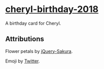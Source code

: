# [cheryl-birthday-2018](https://bronsonavila.github.io/cheryl-birthday-2018/)

A birthday card for Cheryl.

## Attributions

Flower petals by [jQuery-Sakura](https://github.com/almightynay/jQuery-Sakura/).

Emoji by [Twitter](https://twemoji.twitter.com/).
